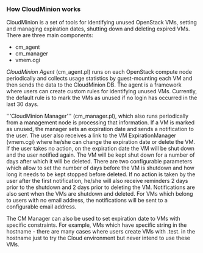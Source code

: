 ### How CloudMinion works
CloudMinion is a set of tools for identifying unused OpenStack VMs, setting and managing expiration dates, shutting down and deleting expired VMs.
There are three main components: 
 - cm_agent
 - cm_manager
 - vmem.cgi

*CloudMinion Agent* (cm_agent.pl) runs on each OpenStack compute node periodically and collects usage statistics by guest-mounting each VM and then sends the data to the CloudMinion DB. The agent is a framework where users can create custom rules for identifying unused VMs. Currently, the default rule is to mark the VMs as unused if no login has occurred in the last 30 days.

'''CloudMinion Manager''' (cm_manager.pl), which also runs periodically from a management node is processing that information. If a VM is marked as unused, the manager sets an expiration date and sends a notification to the user. The user also receives a link to the VM ExpirationManager (vmem.cgi) where he/she can change the expiration date or delete the VM.  If the user takes no action, on the expiration date the VM will be shut down and the user notified again. The VM will be kept shut down for a number of days after which it will be deleted.  There are two configurable parameters which allow to set the number of days before the VM is shutdown and how long it needs to be kept stopped before deleted. If no action is taken by the user after the first notification, he/she will also receive reminders 2 days prior to the shutdown and 2 days prior to deleting the VM. Notifications are also sent when the VMs are shutdown and deleted. For VMs which belong to users with no email address, the notifications will be sent to a configurable email address.

The CM Manager can also be used to set expiration date to VMs with specific constraints. For example, VMs which have specific string in the hostname - there are many cases where users create VMs with .test. in the hostname just to try the Cloud environment but never intend to use these VMs.


